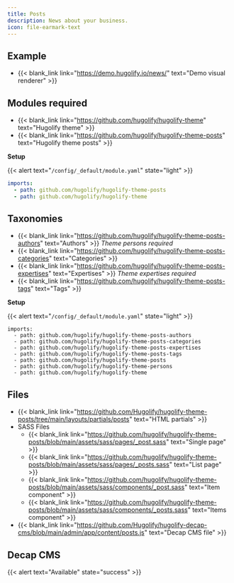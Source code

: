 ```yaml
---
title: Posts
description: News about your business.
icon: file-earmark-text
---
```


## Example

- {{< blank_link link="https://demo.hugolify.io/news/" text="Demo visual renderer" >}}

## Modules required

- {{< blank_link link="https://github.com/hugolify/hugolify-theme" text="Hugolify theme" >}}
- {{< blank_link link="https://github.com/hugolify/hugolify-theme-posts" text="Hugolify theme posts" >}}

**Setup**

{{< alert text="`/config/_default/module.yaml`" state="light" >}}

```yml
imports:
  - path: github.com/hugolify/hugolify-theme-posts
  - path: github.com/hugolify/hugolify-theme
```

## Taxonomies

- {{< blank_link link="https://github.com/hugolify/hugolify-theme-posts-authors" text="Authors" >}} _Theme persons required_
- {{< blank_link link="https://github.com/hugolify/hugolify-theme-posts-categories" text="Categories" >}}
- {{< blank_link link="https://github.com/hugolify/hugolify-theme-posts-expertises" text="Expertises" >}} _Theme expertises required_
- {{< blank_link link="https://github.com/hugolify/hugolify-theme-posts-tags" text="Tags" >}}

**Setup**

{{< alert text="`/config/_default/module.yaml`" state="light" >}}

```go-html-template
imports:
  - path: github.com/hugolify/hugolify-theme-posts-authors
  - path: github.com/hugolify/hugolify-theme-posts-categories
  - path: github.com/hugolify/hugolify-theme-posts-expertises
  - path: github.com/hugolify/hugolify-theme-posts-tags
  - path: github.com/hugolify/hugolify-theme-posts
  - path: github.com/hugolify/hugolify-theme-persons
  - path: github.com/hugolify/hugolify-theme
```

## Files

- {{< blank_link link="https://github.com/Hugolify/hugolify-theme-posts/tree/main/layouts/partials/posts" text="HTML partials" >}}
- SASS Files
  - {{< blank_link link="https://github.com/hugolify/hugolify-theme-posts/blob/main/assets/sass/pages/_post.sass" text="Single page" >}}
  - {{< blank_link link="https://github.com/hugolify/hugolify-theme-posts/blob/main/assets/sass/pages/_posts.sass" text="List page" >}}
  - {{< blank_link link="https://github.com/hugolify/hugolify-theme-posts/blob/main/assets/sass/components/_post.sass" text="Item component" >}}
  - {{< blank_link link="https://github.com/hugolify/hugolify-theme-posts/blob/main/assets/sass/components/_posts.sass" text="Items component" >}}
- {{< blank_link link="https://github.com/Hugolify/hugolify-decap-cms/blob/main/admin/app/content/posts.js" text="Decap CMS file" >}}

## Decap CMS

{{< alert text="Available" state="success" >}}
